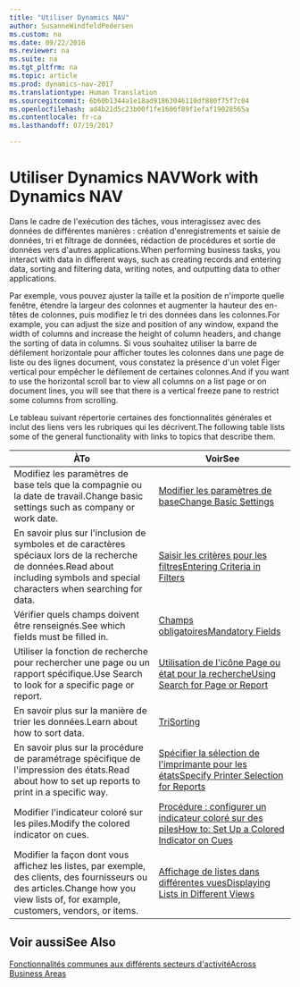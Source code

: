 ```yaml
---
title: "Utiliser Dynamics NAV"
author: SusanneWindfeldPedersen
ms.custom: na
ms.date: 09/22/2016
ms.reviewer: na
ms.suite: na
ms.tgt_pltfrm: na
ms.topic: article
ms.prod: dynamics-nav-2017
ms.translationtype: Human Translation
ms.sourcegitcommit: 6b60b1344a1e18ad91863046110df880f75f7c04
ms.openlocfilehash: ad4b21d5c23b00f1fe1606f89f1efaf19028565a
ms.contentlocale: fr-ca
ms.lasthandoff: 07/19/2017

---
```

    
# <a name="work-with-dynamics-nav"></a><span data-ttu-id="ebc8c-102">Utiliser Dynamics NAV</span><span class="sxs-lookup"><span data-stu-id="ebc8c-102">Work with Dynamics NAV</span></span>
<span data-ttu-id="ebc8c-103">Dans le cadre de l'exécution des tâches, vous interagissez avec des données de différentes manières : création d'enregistrements et saisie de données, tri et filtrage de données, rédaction de procédures et sortie de données vers d'autres applications.</span><span class="sxs-lookup"><span data-stu-id="ebc8c-103">When performing business tasks, you interact with data in different ways, such as creating records and entering data, sorting and filtering data, writing notes, and outputting data to other applications.</span></span>

<span data-ttu-id="ebc8c-104">Par exemple, vous pouvez ajuster la taille et la position de n'importe quelle fenêtre, étendre la largeur des colonnes et augmenter la hauteur des en-têtes de colonnes, puis modifiez le tri des données dans les colonnes.</span><span class="sxs-lookup"><span data-stu-id="ebc8c-104">For example, you can adjust the size and position of any window, expand the width of columns and increase the height of column headers, and change the sorting of data in columns.</span></span> <span data-ttu-id="ebc8c-105">Si vous souhaitez utiliser la barre de défilement horizontale pour afficher toutes les colonnes dans une page de liste ou des lignes document, vous constatez la présence d'un volet Figer vertical pour empêcher le défilement de certaines colonnes.</span><span class="sxs-lookup"><span data-stu-id="ebc8c-105">And if you want to use the horizontal scroll bar to view all columns on a list page or on document lines, you will see that there is a vertical freeze pane to restrict some columns from scrolling.</span></span>

<span data-ttu-id="ebc8c-106">Le tableau suivant répertorie certaines des fonctionnalités générales et inclut des liens vers les rubriques qui les décrivent.</span><span class="sxs-lookup"><span data-stu-id="ebc8c-106">The following table lists some of the general functionality with links to topics that describe them.</span></span>

|<span data-ttu-id="ebc8c-107">À</span><span class="sxs-lookup"><span data-stu-id="ebc8c-107">To</span></span> |<span data-ttu-id="ebc8c-108">Voir</span><span class="sxs-lookup"><span data-stu-id="ebc8c-108">See</span></span> |
|---|----|
|<span data-ttu-id="ebc8c-109">Modifiez les paramètres de base tels que la compagnie ou la date de travail.</span><span class="sxs-lookup"><span data-stu-id="ebc8c-109">Change basic settings such as company or work date.</span></span>|[<span data-ttu-id="ebc8c-110">Modifier les paramètres de base</span><span class="sxs-lookup"><span data-stu-id="ebc8c-110">Change Basic Settings</span></span>](ui-change-basic-settings.md)|
|<span data-ttu-id="ebc8c-111">En savoir plus sur l'inclusion de symboles et de caractères spéciaux lors de la recherche de données.</span><span class="sxs-lookup"><span data-stu-id="ebc8c-111">Read about including symbols and special characters when searching for data.</span></span>|[<span data-ttu-id="ebc8c-112">Saisir les critères pour les filtres</span><span class="sxs-lookup"><span data-stu-id="ebc8c-112">Entering Criteria in Filters</span></span>](ui-enter-criteria-filters.md)|
|<span data-ttu-id="ebc8c-113">Vérifier quels champs doivent être renseignés.</span><span class="sxs-lookup"><span data-stu-id="ebc8c-113">See which fields must be filled in.</span></span>|[<span data-ttu-id="ebc8c-114">Champs obligatoires</span><span class="sxs-lookup"><span data-stu-id="ebc8c-114">Mandatory Fields</span></span>](ui-mandatory-fields.md)|
|<span data-ttu-id="ebc8c-115">Utiliser la fonction de recherche pour rechercher une page ou un rapport spécifique.</span><span class="sxs-lookup"><span data-stu-id="ebc8c-115">Use Search to look for a specific page or report.</span></span>|[<span data-ttu-id="ebc8c-116">Utilisation de l'icône Page ou état pour la recherche</span><span class="sxs-lookup"><span data-stu-id="ebc8c-116">Using Search for Page or Report</span></span>](ui-search.md)|
|<span data-ttu-id="ebc8c-117">En savoir plus sur la manière de trier les données.</span><span class="sxs-lookup"><span data-stu-id="ebc8c-117">Learn about how to sort data.</span></span>|[<span data-ttu-id="ebc8c-118">Tri</span><span class="sxs-lookup"><span data-stu-id="ebc8c-118">Sorting</span></span>](ui-sorting.md)|
|<span data-ttu-id="ebc8c-119">En savoir plus sur la procédure de paramétrage spécifique de l'impression des états.</span><span class="sxs-lookup"><span data-stu-id="ebc8c-119">Read about how to set up reports to print in a specific way.</span></span>|[<span data-ttu-id="ebc8c-120">Spécifier la sélection de l'imprimante pour les états</span><span class="sxs-lookup"><span data-stu-id="ebc8c-120">Specify Printer Selection for Reports</span></span>](ui-specify-printer-selection-reports.md)|
|<span data-ttu-id="ebc8c-121">Modifier l'indicateur coloré sur les piles.</span><span class="sxs-lookup"><span data-stu-id="ebc8c-121">Modify the colored indicator on cues.</span></span>|[<span data-ttu-id="ebc8c-122">Procédure : configurer un indicateur coloré sur des piles</span><span class="sxs-lookup"><span data-stu-id="ebc8c-122">How to: Set Up a Colored Indicator on Cues</span></span>](ui-how-setup-colored-indicator-cues.md)|
|<span data-ttu-id="ebc8c-123">Modifier la façon dont vous affichez les listes, par exemple, des clients, des fournisseurs ou des articles.</span><span class="sxs-lookup"><span data-stu-id="ebc8c-123">Change how you view lists of, for example, customers, vendors, or items.</span></span>|[<span data-ttu-id="ebc8c-124">Affichage de listes dans différentes vues</span><span class="sxs-lookup"><span data-stu-id="ebc8c-124">Displaying Lists in Different Views</span></span>](across-display-lists-different-views.md)|

## <a name="see-also"></a><span data-ttu-id="ebc8c-125">Voir aussi</span><span class="sxs-lookup"><span data-stu-id="ebc8c-125">See Also</span></span>
[<span data-ttu-id="ebc8c-126">Fonctionnalités communes aux différents secteurs d'activité</span><span class="sxs-lookup"><span data-stu-id="ebc8c-126">Across Business Areas</span></span>](ui-across-business-areas.md)

